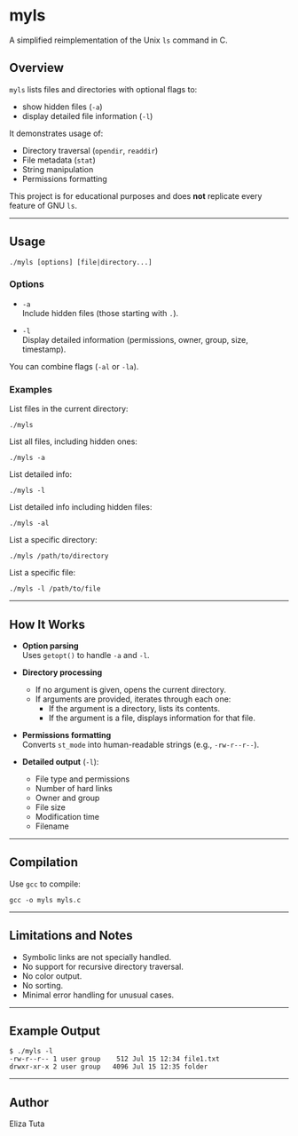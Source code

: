 # myls

A simplified reimplementation of the Unix `ls` command in C.

## Overview

`myls` lists files and directories with optional flags to:

- show hidden files (`-a`)
- display detailed file information (`-l`)

It demonstrates usage of:
- Directory traversal (`opendir`, `readdir`)
- File metadata (`stat`)
- String manipulation
- Permissions formatting

This project is for educational purposes and does **not** replicate every feature of GNU `ls`.

---

## Usage

```
./myls [options] [file|directory...]
```

### Options

- `-a`  
  Include hidden files (those starting with `.`).
  
- `-l`  
  Display detailed information (permissions, owner, group, size, timestamp).

You can combine flags (`-al` or `-la`).

### Examples

List files in the current directory:

```
./myls
```

List all files, including hidden ones:

```
./myls -a
```

List detailed info:

```
./myls -l
```

List detailed info including hidden files:

```
./myls -al
```

List a specific directory:

```
./myls /path/to/directory
```

List a specific file:

```
./myls -l /path/to/file
```

---

## How It Works

- **Option parsing**  
  Uses `getopt()` to handle `-a` and `-l`.
  
- **Directory processing**  
  - If no argument is given, opens the current directory.
  - If arguments are provided, iterates through each one:
    - If the argument is a directory, lists its contents.
    - If the argument is a file, displays information for that file.

- **Permissions formatting**  
  Converts `st_mode` into human-readable strings (e.g., `-rw-r--r--`).

- **Detailed output** (`-l`):
  - File type and permissions
  - Number of hard links
  - Owner and group
  - File size
  - Modification time
  - Filename

---

## Compilation

Use `gcc` to compile:

```
gcc -o myls myls.c
```

---

## Limitations and Notes

- Symbolic links are not specially handled.
- No support for recursive directory traversal.
- No color output.
- No sorting.
- Minimal error handling for unusual cases.

---

## Example Output

```
$ ./myls -l
-rw-r--r-- 1 user group    512 Jul 15 12:34 file1.txt
drwxr-xr-x 2 user group   4096 Jul 15 12:35 folder
```

---

## Author

Eliza Tuta
